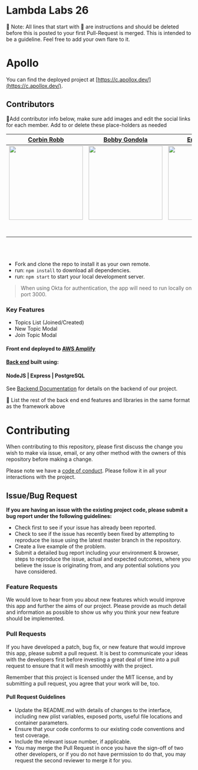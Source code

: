 # Lambda Labs 26

🚫 Note: All lines that start with 🚫 are instructions and should be deleted before this is posted to your first Pull-Request is merged. This is intended to be a guideline. Feel free to add your own flare to it.

# Apollo

You can find the deployed project at [https://c.apollox.dev/](https://c.apollox.dev/).

## Contributors

🚫Add contributor info below, make sure add images and edit the social links for each member. Add to or delete these place-holders as needed

|                                                      [Corbin Robb](https://github.com/corbinrobb)                                                       |                                                       [Bobby Gondola](https://github.com/bobbygondola)                                                        |                                                      [Erik Sandvik](https://github.com/ErikSandvikSEA)                                                       |                                                       [Alan Parker](https://github.com/alan5123)                                                        |                                                      [Kevin Afable](https://github.com/KAfable)                                                       |
| :-----------------------------------------------------------------------------------------------------------------------------------------: | :-------------------------------------------------------------------------------------------------------------------------------------------: | :-----------------------------------------------------------------------------------------------------------------------------------------: | :-------------------------------------------------------------------------------------------------------------------------------------------: | :-----------------------------------------------------------------------------------------------------------------------------------------: |
| [<img src="https://avatars0.githubusercontent.com/u/31329271?s=460&u=1964db8999225a16e63e95f6064169799c60ce1d&v=4" width = "200" />](https://github.com/corbinrobb/) | [<img src="https://avatars0.githubusercontent.com/u/60513315?s=460&u=04041fdbe0de8cc78431b8500eeaf817bbd92497&v=4" width = "200" />](https://github.com/bobbygondola) | [<img src="https://avatars1.githubusercontent.com/u/60907639?s=460&u=8ccb83a0656d1101240e72012f14b63d214cdff7&v=4" width = "200" />](https://github.com/ErikSandvikSEA) | [<img src="https://avatars0.githubusercontent.com/u/59628999?s=460&u=fcc16c700902313bc33354813ecfd91150c5dd6c&v=4" width = "200" />](https://github.com/alan5123) | [<img src="https://avatars3.githubusercontent.com/u/26587049?s=460&u=95135cef49abfda41157bead532f5c2ec33f1d36&v=4" width = "200" />](https://github.com/KAfable) |
|                                [<img src="https://github.com/favicon.ico" width="15"> ](https://github.com/corbinrobb)                                |                            [<img src="https://github.com/favicon.ico" width="15"> ](https://github.com/bobbygondola)                             |                          [<img src="https://github.com/favicon.ico" width="15"> ](https://github.com/ErikSandvikSEA)                           |                          [<img src="https://github.com/favicon.ico" width="15"> ](https://github.com/alan5123)                           |                           [<img src="https://github.com/favicon.ico" width="15"> ](https://github.com/KAfable)                            |
|                [ <img src="https://static.licdn.com/sc/h/al2o9zrvru7aqj8e1x2rzsrca" width="15"> ](https://www.linkedin.com/in/corbinrobb/)                |                 [ <img src="https://static.licdn.com/sc/h/al2o9zrvru7aqj8e1x2rzsrca" width="15"> ](https://www.linkedin.com/in/robert-gondola/)                 |                [ <img src="https://static.licdn.com/sc/h/al2o9zrvru7aqj8e1x2rzsrca" width="15"> ](https://www.linkedin.com/in/erik-emil-sandvik/)                |                 [ <img src="https://static.licdn.com/sc/h/al2o9zrvru7aqj8e1x2rzsrca" width="15"> ](https://www.linkedin.com/in/alan-parkerjr/)                 |                [ <img src="https://static.licdn.com/sc/h/al2o9zrvru7aqj8e1x2rzsrca" width="15"> ](https://www.linkedin.com/in/kevinafable/)                |

<br>
<br>

- Fork and clone the repo to install it as your own remote.
- run: `npm install` to download all dependencies.
- run: `npm start` to start your local development server.

> When using Okta for authentication, the app will need to run locally on port 3000.

### Key Features

- Topics List (Joined/Created)
- New Topic Modal
- Join Topic Modal

#### Front end deployed to [AWS Amplify](https://aws.amazon.com/amplify/)

#### [Back end](https://github.com/Lambda-School-Labs/Labs26-Apollo-bE-TeamC) built using:

#### NodeJS | Express | PostgreSQL
See [Backend Documentation](https://apollo-c-api.herokuapp.com/api-docs/#/) for details on the backend of our project.


🚫 List the rest of the back end end features and libraries in the same format as the framework above

# Contributing

When contributing to this repository, please first discuss the change you wish to make via issue, email, or any other method with the owners of this repository before making a change.

Please note we have a [code of conduct](./CODE_OF_CONDUCT.md). Please follow it in all your interactions with the project.

## Issue/Bug Request

**If you are having an issue with the existing project code, please submit a bug report under the following guidelines:**

- Check first to see if your issue has already been reported.
- Check to see if the issue has recently been fixed by attempting to reproduce the issue using the latest master branch in the repository.
- Create a live example of the problem.
- Submit a detailed bug report including your environment & browser, steps to reproduce the issue, actual and expected outcomes, where you believe the issue is originating from, and any potential solutions you have considered.

### Feature Requests

We would love to hear from you about new features which would improve this app and further the aims of our project. Please provide as much detail and information as possible to show us why you think your new feature should be implemented.

### Pull Requests

If you have developed a patch, bug fix, or new feature that would improve this app, please submit a pull request. It is best to communicate your ideas with the developers first before investing a great deal of time into a pull request to ensure that it will mesh smoothly with the project.

Remember that this project is licensed under the MIT license, and by submitting a pull request, you agree that your work will be, too.

#### Pull Request Guidelines

- Update the README.md with details of changes to the interface, including new plist variables, exposed ports, useful file locations and container parameters.
- Ensure that your code conforms to our existing code conventions and test coverage.
- Include the relevant issue number, if applicable.
- You may merge the Pull Request in once you have the sign-off of two other developers, or if you do not have permission to do that, you may request the second reviewer to merge it for you.
